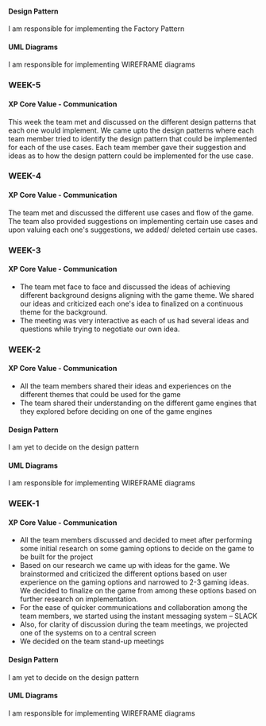 ####  Design Pattern
I am responsible for implementing the Factory Pattern

####  UML Diagrams
I am responsible for implementing WIREFRAME diagrams  </br>

### WEEK-5<br>
####  XP Core Value - Communication</br>

This week the team met and discussed on the different design patterns that each one would implement. We came upto the design patterns where each team member tried to identify the design pattern that could be implemented for each of the use cases. Each team member gave their suggestion and ideas as to how the design pattern could be implemented for the use case.

### WEEK-4<br>
####  XP Core Value - Communication</br>
The team met and discussed the different use cases and flow of the game. The team also provided suggestions on implementing certain use cases and upon valuing each one's suggestions, we added/ deleted certain use cases.


### WEEK-3<br>
####  XP Core Value - Communication</br>
* The team met face to face and discussed the ideas of achieving different background designs aligning with the game theme. We shared our ideas and criticized each one's idea to finalized on a continuous theme for the background. 
* The meeting was very interactive as each of us had several ideas and questions while trying to negotiate our own idea.


### WEEK-2<br>
####  XP Core Value - Communication</br>
* All the team members shared their ideas and experiences on the different themes that could be used for the game</br>
* The team shared their understanding on the different game engines that they explored before deciding on one of the game engines</br>
####  Design Pattern
I am yet to decide on the design pattern
####  UML Diagrams
I am responsible for implementing WIREFRAME diagrams  </br>


### WEEK-1</br>
####  XP Core Value - Communication</br>
* All the team members discussed and decided to meet after performing some initial research on some gaming options to decide on the game to be built for the project</br>
* Based on our research we came up with ideas for the game. We brainstormed and criticized the different options based on user experience on the gaming options and narrowed to 2-3 gaming ideas. We decided to finalize on the game from among these options based on further research on implementation.</br>
* For the ease of quicker communications and collaboration among the team members, we started using the instant messaging system – SLACK</br>
* Also, for clarity of discussion during the team meetings, we projected one of the systems on to a central screen</br>
* We decided on the team stand-up meetings</br>
####  Design Pattern
I am yet to decide on the design pattern
####  UML Diagrams
I am responsible for implementing WIREFRAME diagrams  </br>
